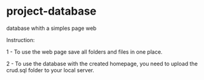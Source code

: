 # project-database
database whith a simples page web

Instruction:

1 - To use the web page save all folders and files in one place.

2 - To use the database with the created homepage, you need to upload the crud.sql folder to your local server.

